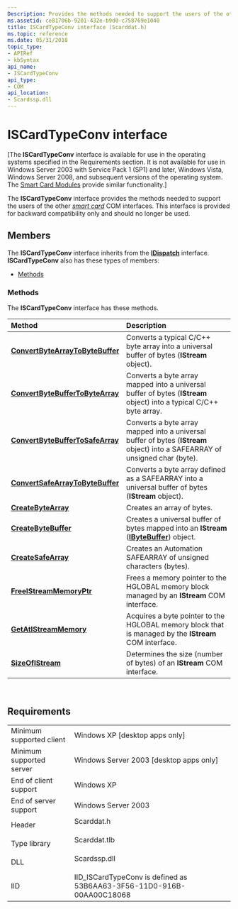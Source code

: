```yaml
---
Description: Provides the methods needed to support the users of the other smart card COM interfaces.
ms.assetid: ce81706b-9201-432e-b9d0-c758769e1040
title: ISCardTypeConv interface (Scarddat.h)
ms.topic: reference
ms.date: 05/31/2018
topic_type: 
- APIRef
- kbSyntax
api_name: 
- ISCardTypeConv
api_type: 
- COM
api_location: 
- Scardssp.dll
---
```


# ISCardTypeConv interface

\[The **ISCardTypeConv** interface is available for use in the operating systems specified in the Requirements section. It is not available for use in Windows Server 2003 with Service Pack 1 (SP1) and later, Windows Vista, Windows Server 2008, and subsequent versions of the operating system. The [Smart Card Modules](/previous-versions/windows/desktop/secsmart/smart-card-modules) provide similar functionality.\]

The **ISCardTypeConv** interface provides the methods needed to support the users of the other [*smart card*](../secgloss/s-gly.md) COM interfaces. This interface is provided for backward compatibility only and should no longer be used.

## Members

The **ISCardTypeConv** interface inherits from the [**IDispatch**](/windows/win32/api/oaidl/nn-oaidl-idispatch) interface. **ISCardTypeConv** also has these types of members:

-   [Methods](#methods)

### Methods

The **ISCardTypeConv** interface has these methods.



| Method                                                                              | Description                                                                                                                             |
|:------------------------------------------------------------------------------------|:----------------------------------------------------------------------------------------------------------------------------------------|
| [**ConvertByteArrayToByteBuffer**](iscardtypeconv-convertbytearraytobytebuffer.md) | Converts a typical C/C++ byte array into a universal buffer of bytes (**IStream** object).<br/>                                   |
| [**ConvertByteBufferToByteArray**](iscardtypeconv-convertbytebuffertobytearray.md) | Converts a byte array mapped into a universal buffer of bytes (**IStream** object) into a typical C/C++ byte array.<br/>          |
| [**ConvertByteBufferToSafeArray**](iscardtypeconv-convertbytebuffertosafearray.md) | Converts a byte array mapped into a universal buffer of bytes (**IStream** object) into a SAFEARRAY of unsigned char (byte).<br/> |
| [**ConvertSafeArrayToByteBuffer**](iscardtypeconv-convertsafearraytobytebuffer.md) | Converts a byte array defined as a SAFEARRAY into a universal buffer of bytes (**IStream** object).<br/>                          |
| [**CreateByteArray**](iscardtypeconv-createbytearray.md)                           | Creates an array of bytes.<br/>                                                                                                   |
| [**CreateByteBuffer**](iscardtypeconv-createbytebuffer.md)                         | Creates a universal buffer of bytes mapped into an **IStream** ([**IByteBuffer**](ibytebuffer.md)) object.<br/>                  |
| [**CreateSafeArray**](iscardtypeconv-createsafearray.md)                           | Creates an Automation SAFEARRAY of unsigned characters (bytes).<br/>                                                              |
| [**FreeIStreamMemoryPtr**](iscardtypeconv-freeistreammemoryptr.md)                 | Frees a memory pointer to the HGLOBAL memory block managed by an **IStream** COM interface.<br/>                                  |
| [**GetAtIStreamMemory**](iscardtypeconv-getatistreammemory.md)                     | Acquires a byte pointer to the HGLOBAL memory block that is managed by the **IStream** COM interface.<br/>                        |
| [**SizeOfIStream**](iscardtypeconv-sizeofistream.md)                               | Determines the size (number of bytes) of an **IStream** COM interface.<br/>                                                       |



 

## Requirements



|                                     |                                                                                         |
|-------------------------------------|-----------------------------------------------------------------------------------------|
| Minimum supported client<br/> | Windows XP \[desktop apps only\]<br/>                                             |
| Minimum supported server<br/> | Windows Server 2003 \[desktop apps only\]<br/>                                    |
| End of client support<br/>    | Windows XP<br/>                                                                   |
| End of server support<br/>    | Windows Server 2003<br/>                                                          |
| Header<br/>                   | <dl> <dt>Scarddat.h</dt> </dl>   |
| Type library<br/>             | <dl> <dt>Scarddat.tlb</dt> </dl> |
| DLL<br/>                      | <dl> <dt>Scardssp.dll</dt> </dl> |
| IID<br/>                      | IID\_ISCardTypeConv is defined as 53B6AA63-3F56-11D0-916B-00AA00C18068<br/>       |



 

 
